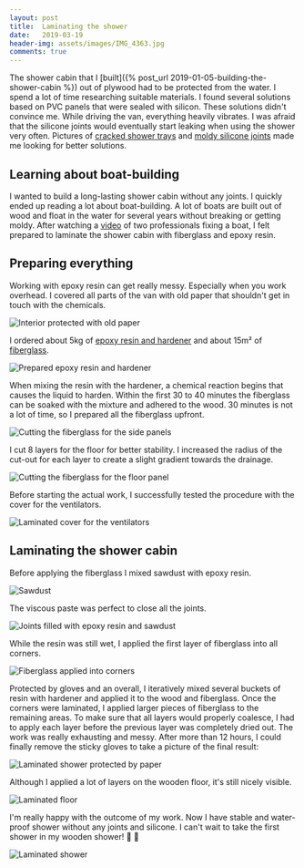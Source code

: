 ```yaml
---
layout: post
title:  Laminating the shower
date:   2019-03-19
header-img: assets/images/IMG_4363.jpg
comments: true
---
```


The shower cabin that I [built]({% post_url 2019-01-05-building-the-shower-cabin %}) out of plywood had to be protected from the water. I spend a lot of time researching suitable materials. I found several solutions based on PVC panels that were sealed with silicon. These solutions didn't convince me. While driving the van, everything heavily vibrates. I was afraid that the silicone joints would eventually start leaking when using the shower very often. Pictures of [cracked shower trays](https://www.google.com/search?q=cracked+shower+tray+in+caravan&tbm=isch) and [moldy silicone joints](https://www.google.com/search?q=moldy+silicone+joints+shower&tbm=isch) made me looking for better solutions.

## Learning about boat-building

I wanted to build a long-lasting shower cabin without any joints. I quickly ended up reading a lot about boat-building. A lot of boats are built out of wood and float in the water for several years without breaking or getting moldy. After watching a [video](https://www.youtube.com/watch?v=z0SH5drQsGY&t=915s) of two professionals fixing a boat, I felt prepared to laminate the shower cabin with fiberglass and epoxy resin.

## Preparing everything

Working with epoxy resin can get really messy. Especially when you work overhead. I covered all parts of the van with old paper that shouldn't get in touch with the chemicals.

![Interior protected with old paper](/assets/images/IMG_4318.jpg)

I ordered about 5kg of [epoxy resin and hardener](https://www.amazon.de/Epoxidharz-4305-Härter-313-1-5kg/dp/B00A6QC88U?tag=mumothhoofba-21) and about 15m² of [fiberglass](https://www.amazon.de/Glasfilamentgewebe-Finish-163g-m²-Leinwand/dp/B00EVDIVK8?tag=mumothhoofba-21).

![Prepared epoxy resin and hardener](/assets/images/IMG_4319.jpg)

When mixing the resin with the hardener, a chemical reaction begins that causes the liquid to harden. Within the first 30 to 40 minutes the fiberglass can be soaked with the mixture and adhered to the wood. 30 minutes is not a lot of time, so I prepared all the fiberglass upfront.

![Cutting the fiberglass for the side panels](/assets/images/IMG_4325.jpg)

I cut 8 layers for the floor for better stability. I increased the radius of the cut-out for each layer to create a slight gradient towards the drainage.

![Cutting the fiberglass for the floor panel](/assets/images/IMG_4336.jpg)

Before starting the actual work, I successfully tested the procedure with the cover for the ventilators.

![Laminated cover for the ventilators](/assets/images/IMG_4320.jpg)

## Laminating the shower cabin

Before applying the fiberglass I mixed sawdust with epoxy resin.

![Sawdust](/assets/images/IMG_4332.jpg)

The viscous paste was perfect to close all the joints.

![Joints filled with epoxy resin and sawdust](/assets/images/IMG_4328.jpg)

While the resin was still wet, I applied the first layer of fiberglass into all corners.

![Fiberglass applied into corners](/assets/images/IMG_4352.jpg)

Protected by gloves and an overall, I iteratively mixed several buckets of resin with hardener and applied it to the wood and fiberglass. Once the corners were laminated, I applied larger pieces of fiberglass to the remaining areas. To make sure that all layers would properly coalesce, I had to apply each layer before the previous layer was completely dried out. The work was really exhausting and messy. After more than 12 hours, I could finally remove the sticky gloves to take a picture of the final result:

![Laminated shower protected by paper](/assets/images/IMG_4354.jpg)

Although I applied a lot of layers on the wooden floor, it's still nicely visible.

![Laminated floor](/assets/images/IMG_4364.jpg)

I'm really happy with the outcome of my work. Now I have stable and water-proof shower without any joints and silicone. I can't wait to take the first shower in my wooden shower! :tada: :shower:

![Laminated shower](/assets/images/IMG_4363.jpg)
